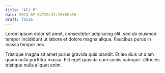 ```yaml
---
title: "Ali P"
date: 2023-07-04T20:31:19+02:00
draft: false
---
```


Lorem ipsum dolor sit amet, consectetur adipiscing elit, sed do eiusmod tempor incididunt ut labore et dolore magna aliqua. Faucibus purus in massa tempor nec.

Tristique magna sit amet purus gravida quis blandit. Et leo duis ut diam quam nulla porttitor massa. Elit eget gravida cum sociis natoque. Ultricies tristique nulla aliquet enim.
